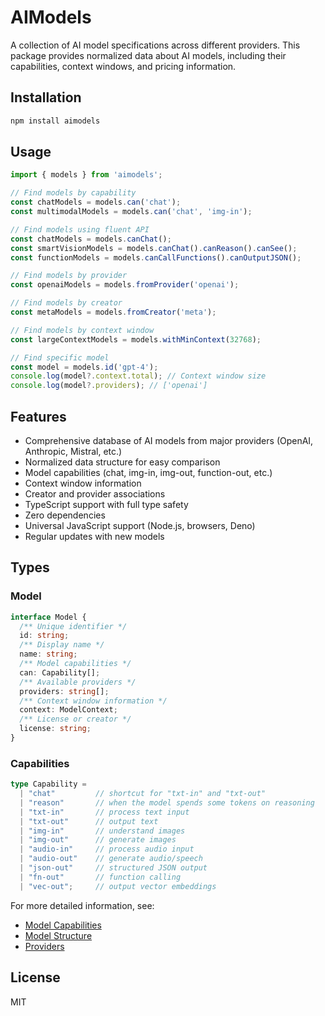 # AIModels

A collection of AI model specifications across different providers. This package provides normalized data about AI models, including their capabilities, context windows, and pricing information.

## Installation

```bash
npm install aimodels
```

## Usage

```typescript
import { models } from 'aimodels';

// Find models by capability
const chatModels = models.can('chat');
const multimodalModels = models.can('chat', 'img-in');

// Find models using fluent API
const chatModels = models.canChat();
const smartVisionModels = models.canChat().canReason().canSee();
const functionModels = models.canCallFunctions().canOutputJSON();

// Find models by provider
const openaiModels = models.fromProvider('openai');

// Find models by creator
const metaModels = models.fromCreator('meta');

// Find models by context window
const largeContextModels = models.withMinContext(32768);

// Find specific model
const model = models.id('gpt-4');
console.log(model?.context.total); // Context window size
console.log(model?.providers); // ['openai']
```

## Features

- Comprehensive database of AI models from major providers (OpenAI, Anthropic, Mistral, etc.)
- Normalized data structure for easy comparison
- Model capabilities (chat, img-in, img-out, function-out, etc.)
- Context window information
- Creator and provider associations
- TypeScript support with full type safety
- Zero dependencies
- Universal JavaScript support (Node.js, browsers, Deno)
- Regular updates with new models

## Types

### Model
```typescript
interface Model {
  /** Unique identifier */
  id: string;
  /** Display name */
  name: string;
  /** Model capabilities */
  can: Capability[];
  /** Available providers */
  providers: string[];
  /** Context window information */
  context: ModelContext;
  /** License or creator */
  license: string;
}
```

### Capabilities
```typescript
type Capability =
  | "chat"         // shortcut for "txt-in" and "txt-out"
  | "reason"       // when the model spends some tokens on reasoning
  | "txt-in"       // process text input
  | "txt-out"      // output text
  | "img-in"       // understand images
  | "img-out"      // generate images
  | "audio-in"     // process audio input
  | "audio-out"    // generate audio/speech
  | "json-out"     // structured JSON output
  | "fn-out"       // function calling
  | "vec-out";     // output vector embeddings
```

For more detailed information, see:
- [Model Capabilities](/docs/model-capabilities.md)
- [Model Structure](/docs/model-structure.md)
- [Providers](/docs/providers.md)

## License

MIT
